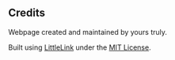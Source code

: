 ## Credits

Webpage created and maintained by yours truly.

Built using [LittleLink](https://github.com/sethcottle/littlelink) under the [MIT License](https://www.tldrlegal.com/license/mit-license).
